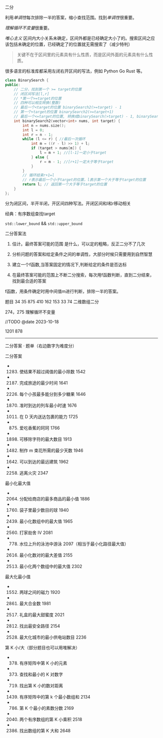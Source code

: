 二分

利用*单调性*每次排除一半的答案，缩小查找范围。找到*单调性*很重要。

*理解循环不变量*很重要。

*唯心主义*
区间内大小关系未确定，区间外都是已经确定大小了的。搜索区间之应该包括未确定的位置，已经确定了的位置就无需搜索了（减少特判）
> 关键不在于区间里的元素具有什么性质，而是区间外面的元素具有什么性质。

很多语言的标准库都采用左闭右开区间的写法，例如 Python Go Rust 等。

```c++
class BinarySearch {
public:
    // 二分，找到第一个 >= target的位置
    // 闭区间写法[l,r]
    // *第一个>=target的位置
    // 四种可以相互转换(整数)
    // 最后一个<target的位置 binarySearch2(>=target) - 1
    // 第一个>target的位置 binarySearch2(>=target+1)
    // 最后一个<=target的位置, 转换成binarySearch(>target) - 1, binarySearch2(>=target+1) - 1
    int binarySearch2(vector<int> nums, int target) {
        int n = nums.size();
        int l = 0;
        int r = n - 1;
        while (l <= r) { //最后一次循环
            int m = ((r - l) >> 1) + l;
            if (target > nums[m]) {
                l = m + 1; //[l-1]一定小于target
            } else {
                r = m - 1; //[r+1]一定大于等于target
            }
        }
        // 循环结束r+1=l
        // r表示最后一个小于target的位置，l表示第一个大于等于target的位置
        return l; // 返回第一个大于等于target的位置
    }
};
```

分为闭区间，半开半闭，开区间四种写法。开闭区间和l和r移动相关

经典：有序数组查找target

`std::lower_bound` && `std::upper_bound`

二分答案法

1. 估计。最终答案可能的范围 是什么，可以定的粗略，反正二分不了几次

2. 分析问题的答案和给定条件之间的单调性，大部分时候只需要用到自然智慧

3. 建立一个f函数,当答案固定的情况下,判断给定的条件是否达标

4. 在最终答案可能的范围上不断二分搜索，每次用f函数判断，直到二分结束，找到最合适的答案

f函数，用条件确定时用中间值m进行判断，排除一半的答案。

题目
34
35
875
410
162
153
33
74 二维数组二分

274，275 理解循环不变量

//TODO @date 2023-10-18

1201
878


---

二分答案 · 题单（右边数字为难度分）

二分答案

- 1283. 使结果不超过阈值的最小除数 1542
- 2187. 完成旅途的最少时间 1641
- 2226. 每个小孩最多能分到多少糖果 1646
- 1870. 准时到达的列车最小时速 1676
- 1011. 在 D 天内送达包裹的能力 1725
- 875. 爱吃香蕉的珂珂 1766
- 1898. 可移除字符的最大数目 1913
- 1482. 制作 m 束花所需的最少天数 1946
- 1642. 可以到达的最远建筑 1962
- 2258. 逃离火灾 2347

最小化最大值

- 2064. 分配给商店的最多商品的最小值 1886
- 1760. 袋子里最少数目的球 1940
- 2439. 最小化数组中的最大值 1965
- 2560. 打家劫舍 IV 2081
- 778. 水位上升的泳池中游泳 2097（相当于最小化路径最大值）
- 2616. 最小化数对的最大差值 2155
- 2513. 最小化两个数组中的最大值 2302

最大化最小值

- 1552. 两球之间的磁力 1920
- 2861. 最大合金数 1981
- 2517. 礼盒的最大甜蜜度 2021
- 2812. 找出最安全路径 2154
- 2528. 最大化城市的最小供电站数目 2236

第 K 小/大（部分题目也可以用堆解决）

- 378. 有序矩阵中第 K 小的元素
- 373. 查找和最小的 K 对数字
- 719. 找出第 K 小的数对距离
- 1439. 有序矩阵中的第 k 个最小数组和 2134
- 786. 第 K 个最小的素数分数 2169
- 2040. 两个有序数组的第 K 小乘积 2518
- 2386. 找出数组的第 K 大和 2648


